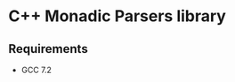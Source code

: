 C++ Monadic Parsers library
=========================================


Requirements
------------

- GCC 7.2

